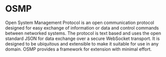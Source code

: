# OSMP

Open System Management Protocol is an open communication protocol designed for easy exchange of information or data and control commands between networked systems. The protocol is text based and uses the open standard JSON for data exchange over a secure WebSocket transport. It is designed to be ubiquitous and extensible to make it suitable for use in any domain. OSMP provides a framework for extension with minimal effort.
